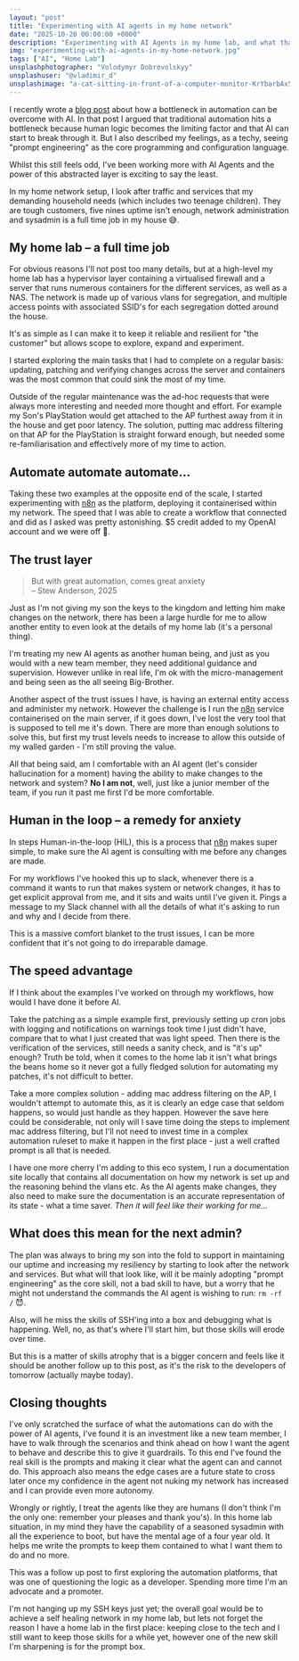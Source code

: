 ```yaml
---
layout: "post"
title: "Experimenting with AI agents in my home network"
date: "2025-10-20 00:00:00 +0000"
description: "Experimenting with AI Agents in my home lab, and what that's taught me about trust, control, and automation."
img: "experimenting-with-ai-agents-in-my-home-network.jpg"
tags: ["AI", "Home Lab"]
unsplashphotographer: "Volodymyr Dobrovolskyy"
unsplashuser: "@vladimir_d"
unsplashimage: "a-cat-sitting-in-front-of-a-computer-monitor-KrYbarbAx5s"
---
```


I recently wrote a [blog post](https://stew.andersonuk.org/the-bottleneck-in-business-automation-and-how-ai-breaks-it/) about how a bottleneck in automation can be overcome with AI. In that post I argued that traditional automation hits a bottleneck because human logic becomes the limiting factor and that AI can start to break through it. But I also described my feelings, as a techy, seeing "prompt engineering" as the core programming and configuration language. 

Whilst this still feels odd, I've been working more with AI Agents and the power of this abstracted layer is exciting to say the least.

In my home network setup, I look after traffic and services that my demanding household needs (which includes two teenage children). They are tough customers, five nines uptime isn't enough, network administration and sysadmin is a full time job in my house :sweat_smile:.

## My home lab – a full time job
For obvious reasons I'll not post too many details, but at a high-level my home lab has a hypervisor layer containing a virtualised firewall and a server that runs numerous containers for the different services, as well as a NAS. The network is made up of various vlans for segregation, and multiple access points with associated SSID's for each segregation dotted around the house.

It's as simple as I can make it to keep it reliable and resilient for "the customer" but allows scope to explore, expand and experiment.

I started exploring the main tasks that I had to complete on a regular basis: updating, patching and verifying changes across the server and containers was the most common that could sink the most of my time. 

Outside of the regular maintenance was the ad-hoc requests that were always more interesting and needed more thought and effort. For example my Son's PlayStation would get attached to the AP furthest away from it in the house and get poor latency. The solution, putting mac address filtering on that AP for the PlayStation is straight forward enough, but needed some re-familiarisation and effectively more of my time to action.

## Automate automate automate...
Taking these two examples at the opposite end of the scale, I started experimenting with [n8n](https://n8n.io/) as the platform, deploying it containerised within my network. The speed that I was able to create a workflow that connected and did as I asked was pretty astonishing. $5 credit added to my OpenAI account and we were off :rocket:. 

## The trust layer
> But with great automation, comes great anxiety <br />– Stew Anderson, 2025

Just as I'm not giving my son the keys to the kingdom and letting him make changes on the network, there has been a large hurdle for me to allow another entity to even look at the details of my home lab (it's a personal thing).

I'm treating my new AI agents as another human being, and just as you would with a new team member, they need additional guidance and supervision. However unlike in real life, I'm ok with the micro-management and being seen as the all seeing Big-Brother. 

Another aspect of the trust issues I have, is having an external entity access and administer my network. However the challenge is I run the [n8n](https://n8n.io/) service containerised on the main server, if it goes down, I've lost the very tool that is supposed to tell me it's down. There are more than enough solutions to solve this, but first my trust levels needs to increase to allow this outside of my walled garden - I'm still proving the value.

All that being said, am I comfortable with an AI agent (let's consider hallucination for a moment) having the ability to make changes to the network and system? **No I am not**, well, just like a junior member of the team, if you run it past me first I'd be more comfortable.

## Human in the loop – a remedy for anxiety 
In steps Human-in-the-loop (HIL), this is a process that [n8n](https://n8n.io/) makes super simple, to make sure the AI agent is consulting with me before any changes are made. 

For my workflows I've hooked this up to slack, whenever there is a command it wants to run that makes system or network changes, it has to get explicit approval from me, and it sits and waits until I've given it. Pings a message to my Slack channel with all the details of what it's asking to run and why and I decide from there.

This is a massive comfort blanket to the trust issues, I can be more confident that it's not going to do irreparable damage. 

## The speed advantage
If I think about the examples I've worked on through my workflows, how would I have done it before AI.  

Take the patching as a simple example first, previously setting up cron jobs with logging and notifications on warnings took time I just didn't have, compare that to what I just created that was light speed. Then there is the verification of the services, still needs a sanity check, and is "it's up" enough? Truth be told, when it comes to the home lab it isn't what brings the beans home so it never got a fully fledged solution for automating my patches, it's not difficult to better.

Take a more complex solution - adding mac address filtering on the AP, I wouldn't attempt to automate this, as it is clearly an edge case that seldom happens, so would just handle as they happen. However the save here could be considerable, not only will I save time doing the steps to implement mac address filtering, but I'll not need to invest time in a complex automation ruleset to make it happen in the first place - just a well crafted prompt is all that is needed.

I have one more cherry I'm adding to this eco system, I run a documentation site locally that contains all documentation on how my network is set up and the reasoning behind the vlans etc. As the AI agents make changes, they also need to make sure the documentation is an accurate representation of its state - what a time saver. *Then it will feel like their working for me...*

## What does this mean for the next admin?
The plan was always to bring my son into the fold to support in maintaining our uptime and increasing my resiliency by starting to look after the network and services. But what will that look like, will it be mainly adopting "prompt engineering" as the core skill, not a bad skill to have, but a worry that he might not understand the commands the AI agent is wishing to run: `rm -rf /` :smiling_imp:. 

Also, will he miss the skills of SSH'ing into a box and debugging what is happening. Well, no, as that's where I'll start him, but those skills will erode over time.

But this is a matter of skills atrophy that is a bigger concern and feels like it should be another follow up to this post, as it's the risk to the developers of tomorrow (actually maybe today).

## Closing thoughts
I've only scratched the surface of what the automations can do with the power of AI agents, I've found it is an investment like a new team member, I have to walk through the scenarios and think ahead on how I want the agent to behave and describe this to give it guardrails. To this end I've found the real skill is the prompts and making it clear what the agent can and cannot do. This approach also means the edge cases are a future state to cross later once my confidence in the agent not nuking my network has increased and I can provide even more autonomy. 

Wrongly or rightly, I treat the agents like they are humans (I don't think I'm the only one: remember your pleases and thank you's). In this home lab situation, in my mind they have the capability of a seasoned sysadmin with all the experience to boot, but have the mental age of a four year old. It helps me write the prompts to keep them contained to what I want them to do and no more.

This was a follow up post to first exploring the automation platforms, that was one of questioning the logic as a developer. Spending more time I'm an advocate and a promoter.

I'm not hanging up my SSH keys just yet; the overall goal would be to achieve a self healing network in my home lab, but lets not forget the reason I have a home lab in the first place: keeping close to the tech and I still want to keep those skills for a while yet, however one of the new skill I'm sharpening is for the prompt box.